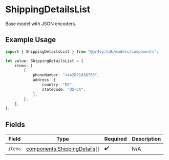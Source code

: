 # ShippingDetailsList

Base model with JSON encoders.

## Example Usage

```typescript
import { ShippingDetailsList } from "@gr4vy/sdk/models/components";

let value: ShippingDetailsList = {
    items: [
        {
            phoneNumber: "+442071838750",
            address: {
                country: "DE",
                stateCode: "US-CA",
            },
        },
    ],
};
```

## Fields

| Field                                                                      | Type                                                                       | Required                                                                   | Description                                                                |
| -------------------------------------------------------------------------- | -------------------------------------------------------------------------- | -------------------------------------------------------------------------- | -------------------------------------------------------------------------- |
| `items`                                                                    | [components.ShippingDetails](../../models/components/shippingdetails.md)[] | :heavy_check_mark:                                                         | N/A                                                                        |